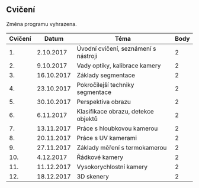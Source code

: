 ## Cvičení

Změna programu vyhrazena.

| Cvičení | Datum      | Téma                                 | Body |
| ------- | ---------- | ------------------------------------ | ---- |
| 1.      | 2.10.2017  | Úvodní cvičení, seznámení s nástroji | 2    |
| 2.      | 9.10.2017  | Vady optiky, kalibrace kamery        | 2    |
| 3.      | 16.10.2017 | Základy segmentace                   | 2    |
| 4.      | 23.10.2017 | Pokročilejší  techniky segmentace    | 2    |
| 5.      | 30.10.2017 | Perspektiva obrazu                   | 2    |
| 6.      | 6.11.2017  | Klasifikace obrazu, detekce objektů  | 2    |
| 7.      | 13.11.2017 | Práce s hloubkovou kamerou           | 2    |
| 8.      | 20.11.2017 | Práce s UV kamerami                  | 2    |
| 9.      | 27.11.2017 | Základy měření s termokamerou        | 2    |
| 10.     | 4.12.2017  | Řádkové kamery                       | 2    |
| 11.     | 11.12.2017 | Vysokorychlostní kamery              | 2    |
| 12.     | 18.12.2017 | 3D skenery                           | 2    |

